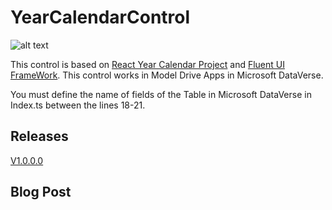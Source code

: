 # YearCalendarControl #

![alt text](https://dynamicsbox.es/wp-content/uploads/2020/12/Captura-de-pantalla-2020-12-20-a-las-15.52.40.png)

This control is based on [React Year Calendar Project](https://github.com/year-calendar/rc-year-calendar) and [Fluent UI FrameWork](https://developer.microsoft.com/es-es/fluentui#/).
This control works in Model Drive Apps in Microsoft DataVerse. 

You must define the name of fields of the Table in Microsoft DataVerse in Index.ts between the lines 18-21.

## Releases ##

[V1.0.0.0](https://github.com/eromerof/YearCalendarControl/releases/tag/1.0.0.0)

## Blog Post ##
